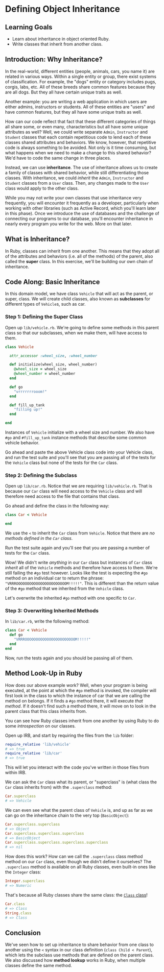 # Defining Object Inheritance

## Learning Goals

- Learn about inheritance in object oriented Ruby.
- Write classes that inherit from another class.

## Introduction: Why Inheritance?

In the real-world, different entities (people, animals, cars, you name it) are
related in various ways. Within a single entity or group, there exist systems of
classification. For example, the "dogs" entity or category includes pugs,
corgis, labs, etc. All of these breeds share common features because they are
all dogs. But they all have certain unique traits as well.

Another example: you are writing a web application in which users are either
admins, instructors or students. All of these entities are "users" and have
common features, but they all have some unique traits as well.

How can our code reflect that fact that these different categories of things all
share some, or even many, characteristics but all have some unique attributes as
well? Well, we could write separate `Admin`, `Instructor` and `Student` classes
that each contain repetitious code to lend each of these classes shared
attributes and behaviors. We know, however, that repetitive code is always
something to be avoided. Not only is it time consuming, but what happens when we
need to make a change to this shared behavior? We'd have to code the same change
in three places.

Instead, we can use **inheritance**. The use of inheritance allows us to create
a family of classes with shared behavior, while still differentiating those
classes. With inheritance, we could _inherit_ the `Admin`, `Instructor` and
`Student` classes from a `User` class. Then, any changes made to the `User`
class would apply to the other class.

While you may not write your own classes that use inheritance very frequently,
you will encounter it frequently as a developer, particularly when working with other
libraries (such as Active Record, which you'll learn later in this phase). Once
we introduce the use of databases and the challenge of connecting our programs
to our database, you'll encounter inheritance in nearly every program you write
for the web. More on that later.

## What is Inheritance?

In Ruby, classes can inherit from one another. This means that they adopt all of
the attributes and behaviors (i.e. all of the methods) of the parent, also
called the **super** class. In this exercise, we'll be building our own chain of
inheritance.

## Code Along: Basic Inheritance

In this domain model, we have class `Vehicle` that will act as the parent, or
super, class. We will create child classes, also known as **subclasses** for
different types of `Vehicle`s, such as car.

### Step 1: Defining the Super Class

Open up `lib/vehicle.rb`. We're going to define some methods in this parent
class so that our subclasses, when we make them, will have access to them.

```ruby
class Vehicle

  attr_accessor :wheel_size, :wheel_number

  def initialize(wheel_size, wheel_number)
    @wheel_size = wheel_size
    @wheel_number = wheel_number
  end

  def go
    "vrrrrrrrooom!"
  end

  def fill_up_tank
    "filling up!"
  end

end
```

Instances of `Vehicle` initialize with a wheel size and number. We also have
`#go` and `#fill_up_tank` instance methods that describe some common vehicle
behavior.

Go ahead and paste the above Vehicle class code into your Vehicle class, and run
the test suite and you'll see that you are passing all of the tests for the
`Vehicle` class but none of the tests for the `Car` class.

### Step 2: Defining the Subclass

Open up `lib/car.rb`. Notice that we are requiring `lib/vehicle.rb`. That is
because our `Car` class will need access to the `Vehicle` class and will
therefore need access to the file that contains that class.

Go ahead and define the class in the following way:

```ruby
class Car < Vehicle

end
```

We use the `<` to inherit the `Car` class from `Vehicle`. Notice that there are
_no methods defined in the `Car` class_.

Run the test suite again and you'll see that you are passing a number of tests for the `Car` class.

Wow! We didn't write _anything_ in our `Car` class but instances of `Car` class
_inherit_ all of the `Vehicle` methods and therefore have access to them. We're
still failing the `#go` test however. Looks like the test is expecting the `#go`
method on an individual car to return the phrase:
`"VRRROOOOOOOOOOOOOOOOOOOOOOOM!!!!!"`. This is different than the return value
of the `#go` method that we inherited from the `Vehicle` class.

Let's overwrite the inherited `#go` method with one specific to `Car`.

### Step 3: Overwriting Inherited Methods

In `lib/car.rb`, write the following method:

```ruby
class Car < Vehicle
  def go
    "VRRROOOOOOOOOOOOOOOOOOOOOOOM!!!!!"
  end
end
```

Now, run the tests again and you should be passing all of them.

## Method Look-Up in Ruby

How does our above example work? Well, when your program is being executed, at
the point at which the `#go` method is invoked, the compiler will first look in
the class to which the instance of car that we are calling the method on
belongs. If it finds a `#go` method there, it will execute _that method_. If it
doesn't find such a method there, it will move on to look in the parent class
that this class inherits from.

You can see how Ruby classes inherit from one another by using Ruby to do some
_introspection_ on our classes.

Open up IRB, and start by requiring the files from the `lib` folder:

```rb
require_relative 'lib/vehicle'
# => true
require_relative 'lib/car'
# => true
```

This will let you interact with the code you've written in those files from
within IRB.

We can ask the `Car` class what its parent, or "superclass" is (what class the
`Car` class inherits from) with the `.superclass` method:

```rb
Car.superclass
# => Vehicle
```

We can even see what the parent class of `Vehicle` is, and up as far as we can
go on the inheritance chain to the very top (`BasicObject`):

```rb
Car.superclass.superclass
# => Object
Car.superclass.superclass.superclass
# => BasicObject
Car.superclass.superclass.superclass.superclass
# => nil
```

How does this work? How can we call the `.superclass` class method method on our
`Car` class, even though we didn't define it ourselves? The `.superclass` method
is available on all Ruby classes, even built-in ones like the `Integer` class:

```rb
Integer.superclass
# => Numeric
```

That's because all Ruby classes share the same class: the
[`Class` class](https://ruby-doc.org/core-2.7.3/Class.html)!

```rb
Car.class
# => Class
String.class
# => Class
```

## Conclusion

We've seen how to set up inheritance to share behavior from one class to another
using the `<` syntax in our class definition (`class Child < Parent`), which
lets the subclass use methods that are defined on the parent class. We also
discussed how **method lookup** works in Ruby, when multiple classes define the
same method.
